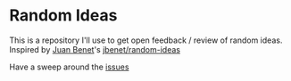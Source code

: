 Random Ideas
============

[Juan Benet]: https://github.com/jbenet
[jbenet/random-ideas]: https://github.com/jbenet/random-ideas

This is a repository I'll use to get open feedback / review of random ideas.  
Inspired by [Juan Benet]'s [jbenet/random-ideas]

Have a sweep around the [issues](https://github.com/jhermsmeier/ideas/issues)
